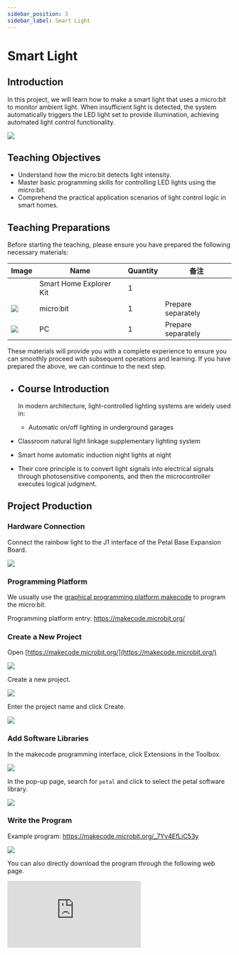 ```yaml
---
sidebar_position: 3
sidebar_label: Smart Light
---
```


# Smart Light

## Introduction

In this project, we will learn how to make a smart light that uses a micro:bit to monitor ambient light. When insufficient light is detected, the system automatically triggers the LED light set to provide illumination, achieving automated light control functionality.

![](https://wiki-media-ef.oss-cn-hongkong.aliyuncs.com/docs/microbit/wisdom-life/smart-home-explorer-kit/images/case-01-01.png)

## Teaching Objectives

- Understand how the micro:bit detects light intensity.
- Master basic programming skills for controlling LED lights using the micro:bit.
- Comprehend the practical application scenarios of light control logic in smart homes.

## Teaching Preparations

Before starting the teaching, please ensure you have prepared the following necessary materials:

| **Image** | **Name** | **Quantity** | **备注** |
| --- | --- | --- | --- |
| | Smart Home Explorer Kit | 1 |  |
| ![](https://wiki-media-ef.oss-cn-hongkong.aliyuncs.com/docs/microbit/interesting-case/cutebot-fun-football-game-kit/cases-libraries/images/microbit.png) | micro:bit | 1 | Prepare separately |
| ![](https://wiki-media-ef.oss-cn-hongkong.aliyuncs.com/docs/microbit/interesting-case/cutebot-fun-football-game-kit/cases-libraries/images/pc.png) | PC | 1 | Prepare separately |

These materials will provide you with a complete experience to ensure you can smoothly proceed with subsequent operations and learning. If you have prepared the above, we can continue to the next step.

- ## Course Introduction

  In modern architecture, light-controlled lighting systems are widely used in:



  - Automatic on/off lighting in underground garages
- Classroom natural light linkage supplementary lighting system
- Smart home automatic induction night lights at night
- Their core principle is to convert light signals into electrical signals through photosensitive components, and then the microcontroller executes logical judgment.

## Project Production

### Hardware Connection

Connect the rainbow light to the J1 interface of the Petal Base Expansion Board.

![](https://wiki-media-ef.oss-cn-hongkong.aliyuncs.com/docs/microbit/wisdom-life/smart-home-explorer-kit/images/case-01-02.png)

### Programming Platform

We usually use the [graphical programming platform makecode](https://makecode.microbit.org/) to program the micro:bit.



Programming platform entry: https://makecode.microbit.org/

### Create a New Project

Open [https://makecode.microbit.org/](https://makecode.microbit.org/)

![](https://wiki-media-ef.oss-cn-hongkong.aliyuncs.com/docs/microbit/interesting-case/cutebot-fun-football-game-kit/cases-libraries/images/makecode.png)

Create a new project.

![](https://wiki-media-ef.oss-cn-hongkong.aliyuncs.com/docs/microbit/interesting-case/cutebot-fun-football-game-kit/cases-libraries/images/makecode-new-project-01.png)

Enter the project name and click Create.

![](https://wiki-media-ef.oss-cn-hongkong.aliyuncs.com/docs/microbit/interesting-case/cutebot-fun-football-game-kit/cases-libraries/images/makecode-new-project-02.png)

### Add Software Libraries

In the makecode programming interface, click Extensions in the Toolbox.

![](https://wiki-media-ef.oss-cn-hongkong.aliyuncs.com/docs/microbit/interesting-case/classroom-science-pack/images/classroom-science-pack-add-extensions-02.png)

In the pop-up page, search for `petal` and click to select the petal software library.


![](https://wiki-media-ef.oss-cn-hongkong.aliyuncs.com/docs/microbit/interesting-case/classroom-science-pack/images/classroom-science-pack-add-extensions-03.png)

### Write the Program

Example program: https://makecode.microbit.org/_7Yv4EfLiC53y

![](https://wiki-media-ef.oss-cn-hongkong.aliyuncs.com/docs/microbit/wisdom-life/smart-home-explorer-kit/images/case-01-03.png)

You can also directly download the program through the following web page.

<div
    style={{
        position: 'relative',
        paddingBottom: '60%',
        overflow: 'hidden',
    }}
>
    <iframe
        src="https://makecode.microbit.org/_7Yv4EfLiC53y"
        frameborder="0"
        sandbox="allow-popups allow-forms allow-scripts allow-same-origin"
        style={{
            position: 'absolute',
            width: '100%',
            height: '100%',
        }}
    />
</div>




### How to Download the Program to micro:bit?

Connect the PC to the micro:bit V2 using a USB cable.

![](https://wiki-media-ef.oss-cn-hongkong.aliyuncs.com/docs/microbit/interesting-case/microbit-smart-climate-kit/cases-libraries/images/connect-microbit.gif)

After a successful connection, a drive named `MICROBIT` will be recognized on the computer.

![](https://wiki-media-ef.oss-cn-hongkong.aliyuncs.com/docs/microbit/interesting-case/microbit-smart-climate-kit/cases-libraries/images/microbit-drive.png)

Click the icon in the lower left corner![](https://wiki-media-ef.oss-cn-hongkong.aliyuncs.com/docs/microbit/interesting-case/microbit-smart-climate-kit/cases-libraries/images/download-01.png)，and chose`Connect Device`。

![](https://wiki-media-ef.oss-cn-hongkong.aliyuncs.com/docs/microbit/interesting-case/microbit-smart-climate-kit/cases-libraries/images/download-02.png)

click![](https://wiki-media-ef.oss-cn-hongkong.aliyuncs.com/docs/microbit/interesting-case/microbit-smart-climate-kit/cases-libraries/images/download-03.png)。

![](https://wiki-media-ef.oss-cn-hongkong.aliyuncs.com/docs/microbit/interesting-case/microbit-smart-climate-kit/cases-libraries/images/download-04.png)

click![](https://wiki-media-ef.oss-cn-hongkong.aliyuncs.com/docs/microbit/interesting-case/microbit-smart-climate-kit/cases-libraries/images/download-05.png)。

![](https://wiki-media-ef.oss-cn-hongkong.aliyuncs.com/docs/microbit/interesting-case/microbit-smart-climate-kit/cases-libraries/images/download-06.png)

In the pop-up window, select `BBC micro:bit CMSIS-DAP`, then select *Connect*. The micro:bit is now successfully connected.

![](https://wiki-media-ef.oss-cn-hongkong.aliyuncs.com/docs/microbit/interesting-case/microbit-smart-climate-kit/cases-libraries/images/download-07.png)

Click to download the program.

![](https://wiki-media-ef.oss-cn-hongkong.aliyuncs.com/docs/microbit/interesting-case/microbit-smart-climate-kit/cases-libraries/images/download-08.png)

### Results

After powering on, the smart light automatically turns on or off the rainbow light according to the ambient light intensity.

## Extended Knowledge

**Applications of Smart Light-Controlled Lights in Daily Life**



Smart light-controlled lights are widely used in daily life, improving the convenience, energy efficiency, and comfort of lighting systems through intelligent control. The following are some specific application scenarios:



- **Home Automation**: In home environments, smart light-controlled lights can automatically adjust brightness and color temperature based on residents' daily living habits, such as automatically reducing brightness at night to create a comfortable sleeping environment or simulating a sunrise to gradually light up in the morning, helping people wake up more naturally.
- **Energy-Saving Lighting**: Smart light-controlled lights can automatically turn on/off according to changes in ambient light, such as reducing or turning off artificial lighting when natural light is sufficient, thereby saving energy.
- **Security Lighting**: In the field of security monitoring, smart light-controlled lights can automatically turn on when abnormal activities are detected, serving as a warning and deterrent.
- **Commercial Lighting**: In commercial environments such as shopping malls, supermarkets, and office buildings, smart light-controlled lights can automatically adjust lighting according to human flow and time, saving energy while meeting lighting needs in different scenarios.
- **Public Lighting**: In public areas such as streets, parks, and squares, smart light-controlled lights can automatically adjust brightness according to seasons, weather, and time to ensure uniform and safe lighting.
- **Educational Lighting**: In educational 场所 (places) like schools and libraries, smart light-controlled lights can provide suitable light, reducing eye fatigue and improving learning efficiency.
- **Medical Lighting**: In hospitals and clinics, smart light-controlled lights can provide appropriate lighting according to different medical activities and patient needs, such as providing shadowless light effects in operating rooms.
- **Hotel Lighting**: Hotel rooms can use smart light-controlled lights to provide multiple lighting modes, such as reading mode and relaxation mode, to enhance guests' comfort and satisfaction.
- **Smart Curtain Systems**: Combined with smart curtain systems, smart light-controlled lights can automatically adjust brightness according to the opening and closing of curtains to ensure suitable indoor light.
- **Emergency Lighting**: In emergency situations such as fires or earthquakes, smart light-controlled lights can automatically switch to emergency lighting mode to guide people to evacuate safely.



These applications of smart light-controlled lights not only improve the quality of life but also help save energy and reduce emissions, serving as an important part of modern smart home and smart city construction. With the advancement of technology and the increase in consumers' demand for intelligence, the applications of smart light-controlled lights will become more extensive and in-depth.
